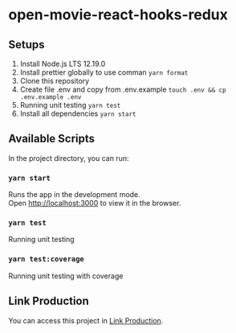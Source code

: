 # open-movie-react-hooks-redux

## Setups

1. Install Node.js LTS 12.19.0
2. Install prettier globally to use comman `yarn format`
3. Clone this repository
4. Create file .env and copy from .env.example `touch .env && cp .env.example .env`
5. Running unit testing `yarn test`
6. Install all dependencies `yarn start`

## Available Scripts

In the project directory, you can run:

### `yarn start`

Runs the app in the development mode.<br />
Open [http://localhost:3000](http://localhost:3000) to view it in the browser.

### `yarn test`

Running unit testing

### `yarn test:coverage`

Running unit testing with coverage

## Link Production

You can access this project in [Link Production](https://open-movie-react-hooks-redux.web.app/).
